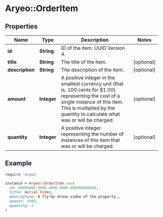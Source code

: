 # Aryeo::OrderItem

## Properties

| Name | Type | Description | Notes |
| ---- | ---- | ----------- | ----- |
| **id** | **String** | ID of the item. UUID Version 4. |  |
| **title** | **String** | The title of the item. | [optional] |
| **description** | **String** | The description of the item. | [optional] |
| **amount** | **Integer** | A positive integer in the smallest currency unit (that is, 100 cents for $1.00) representing the cost of a single instance of this item. This is multiplied by the quantity to calculate what was or will be charged. | [optional] |
| **quantity** | **Integer** | A positive integer representing the number of instances of this item that was or will be charged. | [optional] |

## Example

```ruby
require 'aryeo'

instance = Aryeo::OrderItem.new(
  id: 00000000-0000-4000-8000-000000000000,
  title: Aerial Video,
  description: A fly-by drone video of the property.,
  amount: 2099,
  quantity: 2
)
```

